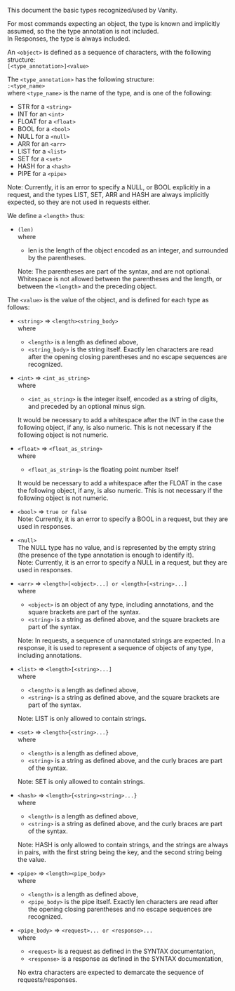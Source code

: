 This document the basic types recognized/used by Vanity.

For most commands expecting an object, the type is known and implicitly assumed, so the the type annotation is not included.  
In Responses, the type is always included.

An `<object>` is defined as a sequence of characters, with the following structure:  
`[<type_annotation>]<value>`

The `<type_annotation>` has the following structure:  
`:<type_name>`  
where `<type_name>` is the name of the type, and is one of the following:
- STR for a `<string>`
- INT for an `<int>`
- FLOAT for a `<float>`
- BOOL for a `<bool>`
- NULL for a `<null>`
- ARR for an `<arr>`
- LIST for a `<list>`
- SET for a `<set>`
- HASH for a `<hash>`
- PIPE for a `<pipe>`

Note: Currently, it is an error to specify a NULL, or BOOL explicitly in a request, and the types LIST, SET, ARR and HASH are always implicitly expected, so they are not used in requests either.

We define a `<length>` thus:
 - `(len)`  
    where  
    - len is the length of the object encoded as an integer, and surrounded by the parentheses.
    
    Note: The parentheses are part of the syntax, and are not optional.
    Whitespace is not allowed between the parentheses and the length, or between the `<length>` and the preceding object.

The `<value>` is the value of the object, and is defined for each type as follows:
- `<string>` => `<length><string_body>`  
    where  
    - `<length>` is a length as defined above,  
    - `<string_body>` is the string itself. Exactly len characters are read after the opening closing parentheses and no escape sequences are recognized.

- `<int>` => `<int_as_string>`  
    where  
    - `<int_as_string>` is the integer itself, encoded as a string of digits, and preceded by an optional minus sign.  
    
    It would be necessary to add a whitespace after the INT in the case the following object, if any, is also numeric. This is not necessary if the following object is not numeric.

- `<float>` => `<float_as_string>`  
    where  
    - `<float_as_string>` is the floating point number itself
    
    It would be necessary to add a whitespace after the FLOAT in the case the following object, if any, is also numeric. This is not necessary if the following object is not numeric.

- `<bool>` => `true or false`  
    Note: Currently, it is an error to specify a BOOL in a request, but they are used in responses.

- `<null>`  
    The NULL type has no value, and is represented by the empty string (the presence of the type annotation is enough to identify it).  
    Note: Currently, it is an error to specify a NULL in a request, but they are used in responses.

- `<arr>` => `<length>[<object>...] or <length>[<string>...]`  
    where  
    - `<object>` is an object of any type, including annotations, and the square brackets are part of the syntax.
    - `<string>` is a string as defined above, and the square brackets are part of the syntax.

    Note: In requests, a sequence of unannotated strings are expected. In a response, it is used to represent a sequence of objects of any type, including annotations.

- `<list>` => `<length>[<string>...]`  
    where  
    - `<length>` is a length as defined above,
    - `<string>` is a string as defined above, and the square brackets are part of the syntax.  
    
    Note: LIST is only allowed to contain strings.

- `<set>` => `<length>{<string>...}`  
    where  
    - `<length>` is a length as defined above,
    - `<string>` is a string as defined above, and the curly braces are part of the syntax.

    Note: SET is only allowed to contain strings.

- `<hash>` => `<length>{<string><string>...}`  
    where  
    - `<length>` is a length as defined above,
    - `<string>` is a string as defined above, and the curly braces are part of the syntax.

    Note: HASH is only allowed to contain strings, and the strings are always in pairs, with the first string being the key, and the second string being the value.

- `<pipe>` => `<length><pipe_body>`  
    where  
    - `<length>` is a length as defined above,
    - `<pipe_body>` is the pipe itself. Exactly len characters are read after the opening closing parentheses and no escape sequences are recognized.

- `<pipe_body>` => `<request>... or <response>...`  
    where  
    - `<request>` is a request as defined in the SYNTAX documentation,
    - `<response>` is a response as defined in the SYNTAX documentation,

    No extra characters are expected to demarcate the sequence of requests/responses.